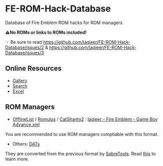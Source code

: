 # FE-ROM-Hack-Database
Database of Fire Emblem ROM hacks for ROM managers

**⚠️No ROMs or links to ROMs included!**

☞ Be sure to read https://github.com/laqieer/FE-ROM-Hack-Database/issues/2 &  https://github.com/laqieer/FE-ROM-Hack-Database/issues/3

## Online Resources

- [Gallery](http://github.laqieer.ml/gallery.html)
- [Search](http://github.laqieer.ml/search.html)
- [Excel](https://github.com/laqieer/FE-ROM-Hack-Database/blob/main/Excel/ROMs.csv)

## ROM Managers

- [OfflineList](http://offlinelist.free.fr/) / [Romulus](https://romulus.cc/) / [CatShanty2](https://www.catshanty.com/) : [laqieer - Fire Emblem - Game Boy Advance.xml](https://github.com/laqieer/FE-ROM-Hack-Database/blob/main/OfflineList/datas/laqieer%20-%20Fire%20Emblem%20-%20Game%20Boy%20Advance.xml)

You are recommended to use ROM managers comptiable with this format.

- Others: [DATs](https://github.com/laqieer/FE-ROM-Hack-Database/tree/main/DATs)

They are converted from the previous format by [SabreTools](https://github.com/SabreTools/SabreTools). Read [this](https://github.com/SabreTools/SabreTools/wiki/DatFile-Formats) to learn more.

